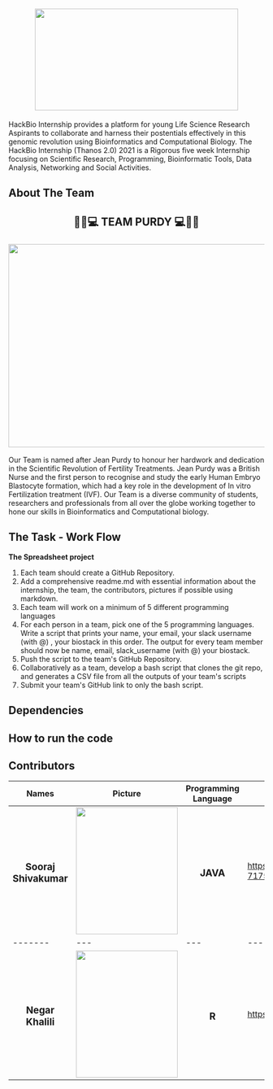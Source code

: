 <h1 align="center"><img src="https://user-images.githubusercontent.com/88287926/137457473-432503b6-1da7-4abf-93b1-b0f2aeae7a37.jpg" width="400" height="200"></h1>
HackBio Internship provides a platform for young Life Science Research Aspirants to collaborate and harness their postentials effectively in this genomic revolution using Bioinformatics and Computational Biology. The HackBio Internship (Thanos 2.0) 2021 is a Rigorous five week Internship focusing on Scientific Research, Programming, Bioinformatic Tools, Data Analysis, Networking and Social Activities.

## About The Team
<h2 align="center"> 👨‍🔬💻 TEAM PURDY 💻👩‍🔬 </h2>
<h3 align="center"><img src = "https://user-images.githubusercontent.com/88287926/137456688-efd9d2d8-3435-49b2-9bad-0237fe1a7628.jpeg" width="700" height="400"></h3>
Our Team is named after Jean Purdy to honour her hardwork and dedication in the Scientific Revolution of Fertility Treatments.
Jean Purdy was a British Nurse and the first person to recognise and study the early Human Embryo Blastocyte formation, which had a key role in the development of In vitro Fertilization treatment (IVF).
Our Team is a diverse community of students, researchers and professionals from all over the globe working together to hone our skills in Bioinformatics and Computational biology.

## The Task - Work Flow
**The Spreadsheet project**

1. Each team should create a GitHub Repository.
2. Add a comprehensive readme.md with essential information about the internship, the team, the contributors, pictures if possible using markdown.
3. Each team will work on a minimum of 5 different programming languages
4. For each person in a team, pick one of the 5 programming languages. Write a script that prints your name, your email, your slack username (with @) , your biostack in this order. The output for every team member should now be name, email, slack_username (with @) your biostack.
5. Push the script to the team's GitHub Repository.
6. Collaboratively as a team, develop a bash script that clones the git repo, and generates a CSV file from all the outputs of your team's scripts
7. Submit your team's GitHub link to only the bash script.

## Dependencies





## How to run the code





## Contributors
| Names | Picture  | Programming Language  |  Description  |
| ------- | --- | --- | --- |
| <h3 align="center"> Sooraj Shivakumar  </h3> | <img src="https://user-images.githubusercontent.com/88287926/137459720-8031c4ef-9eb7-4484-8892-214049ab76d2.jpg"  width="200" height="250"> | <h3 align="center">JAVA </h3> |  https://in.linkedin.com/in/sooraj-s-71756510a  | 
| ------- | --- | --- | --- |
| <h3 align="center"> Negar Khalili  </h3> | <img src="https://i.ibb.co/kM4g1XH/IMG-2650.jpg"  width="200" height="250"> | <h3 align="center">R </h3> |  https://www.linkedin.com/in/negarkhalili/  | 

